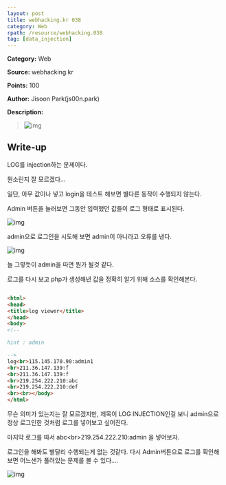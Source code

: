```yaml
---
layout: post
title: webhacking.kr 038
category: Web
rpath: /resource/webhacking.038
tag: [data_injection] 
---
```


**Category:** Web

**Source:** webhacking.kr

**Points:** 100

**Author:** Jisoon Park(js00n.park)

**Description:** 

>![img]({{page.rpath|prepend:site.baseurl}}/prob.png)

## Write-up

LOG를 injection하는 문제이다.

뭔소린지 잘 모르겠다...

일단, 아무 값이나 넣고 login을 테스트 해보면 별다른 동작이 수행되지 않는다.

Admin 버튼을 눌러보면 그동안 입력했던 값들이 로그 형태로 표시된다.

![img]({{page.rpath|prepend:site.baseurl}}/log.png)

admin으로 로그인을 시도해 보면 admin이 아니라고 오류를 낸다.

![img]({{page.rpath|prepend:site.baseurl}}/error.png)

늘 그렇듯이 admin을 따면 뭔가 될것 같다.

로그를 다시 보고 php가 생성해낸 값을 정확히 알기 위해 소스를 확인해본다.

```html

<html>
<head>
<title>log viewer</title>
</head>
<body>
<!--

hint : admin

-->
log<br>115.145.170.90:admin1
<br>211.36.147.139:f
<br>211.36.147.139:f
<br>219.254.222.210:abc
<br>219.254.222.210:def
<br><br></body>
</html>

```

무슨 의미가 있는지는 잘 모르겠지만, 제목이 LOG INJECTION인걸 보니 admin으로 정상 로그인한 것처럼 로그를 넣어보고 싶어진다.


마지막 로그를 따서 abc&lt;br&gt;219.254.222.210:admin 을 넣어보자.

로그인을 해봐도 별달리 수행되는게 없는 것같다. 다시 Admin버튼으로 로그를 확인해보면 어느샌가 풀려있는 문제를 볼 수 있다....

![img]({{page.rpath|prepend:site.baseurl}}/flag.png)
